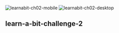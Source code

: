 ![learnabit-ch02-mobile](https://user-images.githubusercontent.com/52294389/122355227-987cc800-cf06-11eb-8c66-84b14051e7ca.png)
![learnabit-ch02-desktop](https://user-images.githubusercontent.com/52294389/122355240-99adf500-cf06-11eb-8028-ac4160f3cb48.png)
## learn-a-bit-challenge-2
